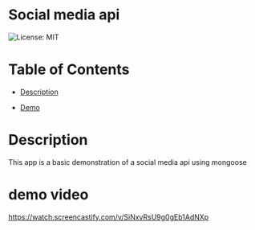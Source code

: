 # Social media api

![License: MIT](https://img.shields.io/badge/License-MIT-yellow.svg)

# Table of Contents

- [Description](#description)

- [Demo](#Demo)

# Description

This app is a basic demonstration of a social media api using mongoose

# demo video
https://watch.screencastify.com/v/SiNxvRsU9g0gEb1AdNXp

